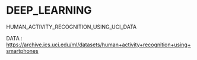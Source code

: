 # DEEP_LEARNING
HUMAN_ACTIVITY_RECOGNITION_USING_UCI_DATA

DATA : https://archive.ics.uci.edu/ml/datasets/human+activity+recognition+using+smartphones
